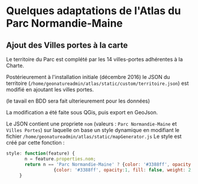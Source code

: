 # Quelques adaptations de l'Atlas du Parc Normandie-Maine


## Ajout des Villes portes à la carte

Le territoire du Parc est complété par les 14 villes-portes adhérentes à la Charte.

Postérieurement à l'installation initiale (décembre 2016) le JSON du territoire (`/home/geonatureadmin/atlas/static/custom/territoire.json`) est modifié en ajoutant les villes portes.

(le tavail en BDD sera fait ulterieurement pour les données)

La modification a été faite sous QGis, puis export en GeoJson.

Le JSON contient une propriete `nom` (valeurs : `Parc Normandie-Maine` et `Villes Portes`) sur laquelle on base un style dynamique en modifiant le fichier `/home/geonatureadmin/atlas/static/mapGenerator.js`
Le style est créé par cette fonction :

```javascript
style: function(feature) {
	   n = feature.properties.nom;
	   return n == 'Parc Normandie-Maine' ? {color: '#3388ff', opacity:1, fill: false, weight: 3} :
				  {color: '#3388ff', opacity:1, fill: false, weight: 2, dashArray: '3'};
	 }
```

